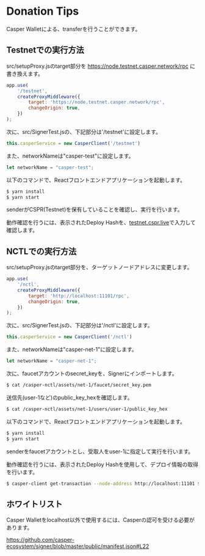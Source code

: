 # Donation Tips

Casper Walletによる、transferを行うことができます。

## Testnetでの実行方法

src/setupProxy.jsのtarget部分を https://node.testnet.casper.network/rpc に書き換えます。

```setupProxy.js
app.use(
    '/testnet',
    createProxyMiddleware({
        target: 'https://node.testnet.casper.network/rpc',
        changeOrigin: true,
    })
);
```

次に、src/SignerTest.jsの、下記部分は'/testnet'に設定します。

```SignerTest.js
this.casperService = new CasperClient('/testnet')
```

また、networkNameは"casper-test"に設定します。

```SignerTest.js
let networkName = "casper-test";
```

以下のコマンドで、Reactフロントエンドアプリケーションを起動します。

```bash
$ yarn install
$ yarn start
```
senderがCSPR(Testnet)を保有していることを確認し、実行を行います。

動作確認を行うには、表示されたDeploy Hashを、[testnet.cspr.live](https://testnet.cspr.live/)で入力して確認します。

## NCTLでの実行方法

src/setupProxy.jsのtarget部分を、ターゲットノードアドレスに変更します。

```setupProxy.js
app.use(
    '/nctl',
    createProxyMiddleware({
        target: 'http://localhost:11101/rpc',
        changeOrigin: true,
    })
);
```

次に、src/SignerTest.jsの、下記部分は'/nctl'に設定します。

```SignerTest.js
this.casperService = new CasperClient('/nctl')
```

また、networkNameは"casper-net-1"に設定します。

```SignerTest.js
let networkName = "casper-net-1";
```

次に、faucetアカウントのsecret_keyを、Signerにインポートします。

```bash
$ cat /casper-nctl/assets/net-1/faucet/secret_key.pem
```

送信先(user-1など)のpublic_key_hexを確認します。

```bash
$ cat /casper-nctl/assets/net-1/users/user-1/public_key_hex
```

以下のコマンドで、Reactフロントエンドアプリケーションを起動します。

```bash
$ yarn install
$ yarn start
```

senderをfaucetアカウントとし、受取人をuser-1に指定して実行を行います。

動作確認を行うには、表示されたDeploy Hashを使用して、デプロイ情報の取得を行います。

``` bash
$ casper-client get-transaction --node-address http://localhost:11101 $TRANSACTION_HASH
```

## ホワイトリスト

Casper Walletをlocalhost以外で使用するには、Casperの認可を受ける必要があります。

https://github.com/casper-ecosystem/signer/blob/master/public/manifest.json#L22
